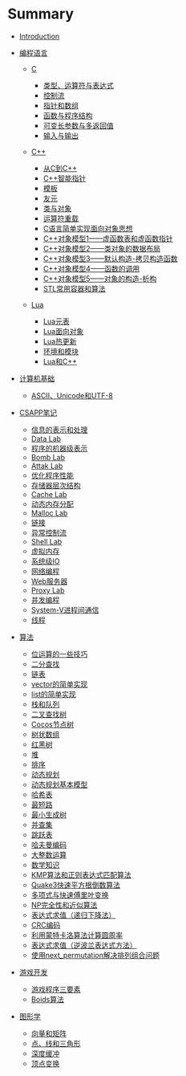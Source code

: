# Summary

* [Introduction](README.md)

* [编程语言]()
    * [C]()
        * [类型、运算符与表达式](/programming_language/C/类型、运算符与表达式.md)
        * [控制流](/programming_language/C/控制流.md)
        * [指针和数组](/programming_language/C/指针和数组.md)
        * [函数与程序结构](/programming_language/C/函数与程序结构.md)
        * [可变长参数与多返回值](/programming_language/C/可变长参数与多返回值.md)
        * [输入与输出](/programming_language/C/输入与输出.md)

    * [C++]()
        * [从C到C++](/programming_language/Cpp/从C到C++.md)
        * [C++智能指针](/programming_language/Cpp/C++智能指针.md)
        * [模板](/programming_language/Cpp/模板.md)
        * [友元](/programming_language/Cpp/友元.md)
        * [类与对象](/programming_language/Cpp/类与对象.md)
        * [运算符重载](/programming_language/Cpp/运算符重载.md)
        * [C语言简单实现面向对象思想](/programming_language/Cpp/C语言简单实现面向对象思想.md)
        * [C++对象模型1——虚函数表和虚函数指针](/programming_language/Cpp/C++对象模型1——虚函数表和虚函数指针.md)
        * [C++对象模型2——类对象的数据布局](/programming_language/Cpp/C++对象模型2——类对象的数据布局.md)
        * [C++对象模型3——默认构造-拷贝构造函数](/programming_language/Cpp/C++对象模型3——默认构造-拷贝构造函数.md)
        * [C++对象模型4——函数的调用](/programming_language/Cpp/C++对象模型4——函数的调用.md)
        * [C++对象模型5——对象的构造-析构](/programming_language/Cpp/C++对象模型5——对象的构造-析构.md)
        * [STL常用容器和算法](/programming_language/Cpp/STL常用容器和算法.md)


    * [Lua]()
        * [Lua元表](/programming_language/Lua/Lua元表.md)
        * [Lua面向对象](/programming_language/Lua/Lua面向对象.md)
        * [Lua热更新](/programming_language/Lua/Lua热更新.md)
        * [环境和模块](/programming_language/Lua/环境和模块.md)
        * [Lua和C++](/programming_language/Lua/Lua和C++.md)

* [计算机基础]()
    * [ASCII、Unicode和UTF-8](/basic/ascii_utf_8.md)

* [CSAPP笔记]()
    * [信息的表示和处理](/CSAPP/信息的表示和处理.md)
    * [Data Lab](/CSAPP/Data-Lab.md)
    * [程序的机器级表示](/CSAPP/程序的机器级表示.md)
    * [Bomb Lab](/CSAPP/Bomb-Lab.md)
    * [Attak Lab](/CSAPP/Attack-Lab.md)
    * [优化程序性能](/CSAPP/优化程序性能.md)
    * [存储器层次结构](/CSAPP/存储器层次结构.md)
    * [Cache Lab](/CSAPP/Cache-Lab.md)
    * [动态内存分配](/CSAPP/动态内存分配.md)
    * [Malloc Lab](/CSAPP/Malloc-Lab.md)
    * [链接](/CSAPP/链接.md)
    * [异常控制流](/CSAPP/异常控制流.md)
    * [Shell Lab](/CSAPP/Shell-Lab.md)
    * [虚拟内存](/CSAPP/虚拟内存.md)
    * [系统级IO](/CSAPP/系统级IO.md)
    * [网络编程](/CSAPP/网络编程.md)
    * [Web服务器](/CSAPP/Web服务器.md)
    * [Proxy Lab](/CSAPP/Proxy-Lab.md)
    * [并发编程](/CSAPP/并发编程.md)
    * [System-V进程间通信](/CSAPP/System-V进程间通信.md)
    * [线程](/CSAPP/线程.md)

* [算法]()
    * [位运算的一些技巧](/algorithm/位运算的一些技巧.md)
    * [二分查找](/algorithm/二分查找.md)
    * [链表](/algorithm/链表.md)
    * [vector的简单实现](/algorithm/vector的简单实现.md)
    * [list的简单实现](/algorithm/list的简单实现.md)
    * [栈和队列](/algorithm/栈和队列.md)
    * [二叉查找树](/algorithm/二叉查找树.md)
    * [Cocos节点树](/algorithm/Cocos节点树.md)
    * [树状数组](/algorithm/树状数组.md)
    * [红黑树](/algorithm/红黑树.md)
    * [堆](/algorithm/堆.md)
    * [排序](/algorithm/sort.md)
    * [动态规划](/algorithm/DP.md)
    * [动态规划基本模型](/algorithm/动态规划基本模型.md)
    * [哈希表](/algorithm/哈希表.md)
    * [最短路](/algorithm/最短路.md)
    * [最小生成树](/algorithm/最小生成树.md)
    * [并查集](/algorithm/并查集.md)
    * [跳跃表](/algorithm/跳跃表.md)
    * [哈夫曼编码](/algorithm/哈夫曼编码.md)
    * [大整数运算](/algorithm/大整数运算.md)
    * [数学知识](/algorithm/数学知识.md)
    * [KMP算法和正则表达式匹配算法](/algorithm/KMP算法和正则表达式匹配算法.md)
    * [Quake3快速平方根倒数算法](/algorithm/Quake3快速平方根倒数算法.md)
    * [多项式与快速傅里叶变换](/algorithm/多项式与快速傅里叶变换.md)
    * [NP完全性和近似算法](/algorithm/NP完全性和近似算法.md)
    * [表达式求值（递归下降法）](/algorithm/表达式求值（递归下降法）.md)
    * [CRC编码](/algorithm/CRC编码.md)
    * [利用蒙特卡洛算法计算圆周率](/algorithm/利用蒙特卡洛算法计算圆周率.md)
    * [表达式求值（逆波兰表达式方法）](/algorithm/表达式求值（逆波兰表达式方法）.md)
    * [使用next_permutation解决排列组合问题](/algorithm/使用next_permutation解决排列组合问题.md)
    
    

* [游戏开发]()
    * [游戏程序三要素](/game_development/game_loop.md)
    * [Boids算法](/game_development/Boids算法.md)

* [图形学]()
    * [向量和矩阵](/game_development/CG/向量和矩阵.md)
    * [点、线和三角形](/game_development/CG/点、线和三角形.md)
    * [深度缓冲](/game_development/CG/深度缓冲.md)
    * [顶点变换](/game_development/CG/顶点变换.md)
